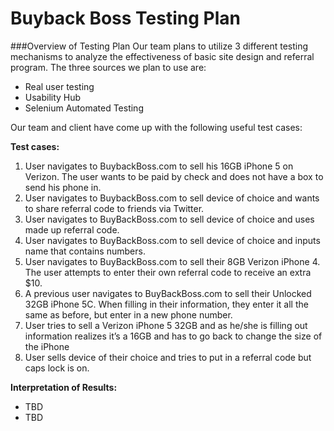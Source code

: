 # Buyback Boss Testing Plan

###Overview of Testing Plan
Our team plans to utilize 3 different testing mechanisms to analyze the effectiveness of basic site design and referral program.  The three sources we plan to use are:
   * Real user testing 
   * Usability Hub
   * Selenium Automated Testing
 
Our team and client have come up with the following useful test cases: 

**Test cases:**
  1. User navigates to BuybackBoss.com to sell his 16GB iPhone 5 on Verizon. The user wants to be paid by check and does not have a box to send his phone in.
  2. User navigates to BuybackBoss.com to sell device of choice and wants to share referral code to friends via Twitter.
  3. User navigates to BuyBackBoss.com to sell device of choice and uses made up referral code.
  4. User navigates to BuyBackBoss.com to sell device of choice and inputs name that contains numbers.
  5. User navigates to BuyBackBoss.com to sell their 8GB Verizon iPhone 4. The user attempts to enter their own referral code to receive an extra $10.
  6. A previous user navigates to BuyBackBoss.com to sell their Unlocked 32GB iPhone 5C. When filling in their information, they enter it all the same as before, but enter in a new phone number.
  7. User tries to sell a Verizon iPhone 5 32GB and as he/she is filling out information realizes it’s a 16GB and has to go back to change the size of the iPhone
  8. User sells device of their choice and tries to put in a referral code but caps lock is on.
  

**Interpretation of Results:**
  * TBD
  * TBD
